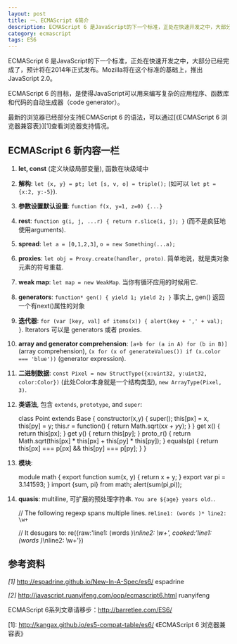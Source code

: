 ```yaml
---
layout: post
title: 一、ECMAScript 6简介
description: ECMAScript 6 是JavaScript的下一个标准，正处在快速开发之中，大部分已经完成了，预计将在2014年正式发布。
category: ecmascript
tags: ES6
---
```


ECMAScript 6 是JavaScript的下一个标准，正处在快速开发之中，大部分已经完成了，预计将在2014年正式发布。Mozilla将在这个标准的基础上，推出JavaScript 2.0。

ECMAScript 6 的目标，是使得JavaScript可以用来编写复杂的应用程序、函数库和代码的自动生成器（code generator）。

最新的浏览器已经部分支持ECMAScript 6 的语法，可以通过[《ECMAScript 6 浏览器兼容表》][1]查看浏览器支持情况。

## ECMAScript 6 新内容一栏

1. **let, const** (定义块级局部变量), 函数在块级域中

2. **解构**: `let {x, y} = pt; let [s, v, o] = triple();` (如可以 `let pt = {x:2, y:-5}`).

3. **参数设置默认设置**: `function f(x, y=1, z=0) {...}`

4. **rest**: `function g(i, j, ...r) { return r.slice(i, j); }` (而不是疯狂地使用arguments).

5. **spread**: `let a = [0,1,2,3]`, `o = new Something(...a);`

6. **proxies**: `let obj = Proxy.create(handler, proto)`. 简单地说，就是类对象元素的符号重载.

7. **weak map**: `let map = new WeakMap`. 当你有循环应用的时候用它.

8. **generators**: `function* gen() { yield 1; yield 2; }` 事实上, gen() 返回一个有next()属性的对象

9. **迭代器**: `for (var [key, val] of items(x)) { alert(key + ',' + val); }`. Iterators 可以是 generators 或者 proxies.

10. **array and generator comprehension**: `[a+b for (a in A) for (b in B)]` (array comprehension), `(x for (x of generateValues()) if (x.color === 'blue'))` (generator expression).

11. **二进制数据**: `const Pixel = new StructType({x:uint32, y:uint32, color:Color})` (此处Color本身就是一个结构类型), `new ArrayType(Pixel, 3)`.

12. **类语法**, 包含 `extends`, `prototype`, and `super`:

	class Point extends Base {
	  constructor(x,y) {
	    super();
	    this[px] = x, this[py] = y;
	    this.r = function() { return Math.sqrt(x*x + y*y); }
	  }
	  get x() { return this[px]; }
	  get y() { return this[py]; }
	  proto_r() { return Math.sqrt(this[px] * this[px] +
	      this[py] * this[py]); }
	  equals(p) { return this[px] === p[px] &&
	      this[py] === p[py]; }
	}

13. **模块**:

	module math {
	  export function sum(x, y) {
	    return x + y;
	  }
	  export var pi = 3.141593;
	}
	import {sum, pi} from math;
	alert(sum(pi,pi));

14. **quasis**: multiline, 可扩展的预处理字符串. `You are ${age} years old.`.

	// The following regexp spans multiple lines.
	re`line1: (words )*
	line2: \w+`

	// It desugars to:
	re({raw:'line1: (words )*\nline2: \w+',
	    cooked:'line1: (words )*\nline2: \w+'})

## 参考资料
*[1]* <http://espadrine.github.io/New-In-A-Spec/es6/>  espadrine

*[2]* <http://javascript.ruanyifeng.com/oop/ecmascript6.html> ruanyifeng


ECMAScript 6系列文章请移步：<http://barretlee.com/ES6/>


[1]: http://kangax.github.io/es5-compat-table/es6/  《ECMAScript 6 浏览器兼容表》